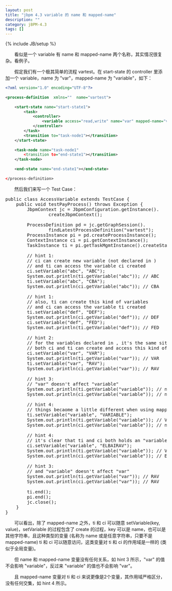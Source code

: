 ```yaml
---
layout: post
title: "jbpm 4.3 variable 的 name 和 mapped-name"
description: ""
category: jBPM-4.3
tags: []
---
```

{% include JB/setup %}

　　看似是一个 variable 有 name 和 mapped-name 两个名称，其实情况很复杂。看例子。  

　　假定我们有一个极其简单的流程 vartest。在 start-state 的 controller 里添加一个 variable，name 为 "var"，mapped-name 为 "variable"，如下：

```xml
<?xml version="1.0" encoding="UTF-8"?>  
  
<process-definition  xmlns=""  name="vartest">  
  
	<start-state name="start-state1">  
		<task>  
			<controller>  
				<variable access="read,write" name="var" mapped-name="variable"></variable>  
			</controller>  
		</task>  
		<transition to="task-node1"></transition>  
	</start-state>  
  
	<task-node name="task-node1"       
		<transition to="end-state1"></transition>  
	</task-node>  
  
	<end-state name="end-state1"></end-state>  
  
</process-definition>
```

　　然后我们来写一个 Test Case：
	
<pre class="prettyprint linenums">
public class AccessVariable extends TestCase {
	public void testPayProcess() throws Exception {  
        JbpmContext jc = JbpmConfiguration.getInstance().  
                createJbpmContext();  
          
        ProcessDefinition pd = jc.getGraphSession().  
                findLatestProcessDefinition("vartest");  
        ProcessInstance pi = pd.createProcessInstance();  
        ContextInstance ci = pi.getContextInstance();  
        TaskInstance ti = pi.getTaskMgmtInstance().createStartTaskInstance()  
          
        // hint 1:  
        // ci can create new variable (not declared in <controller>)  
        // and ti can access the variable ci created  
        ci.setVariable("abc", "ABC");  
        System.out.println(ti.getVariable("abc")); // ABC  
        ti.setVariable("abc", "CBA");  
        System.out.println(ci.getVariable("abc")); // CBA  
      
        // hint 1:     
        // also, ti can create this kind of variables  
        // and ci can access the variable ti created  
        ti.setVariable("def", "DEF");  
        System.out.println(ci.getVariable("def")); // DEF      
        ci.setVariable("def", "FED");  
        System.out.println(ti.getVariable("def")); // FED  
          
        // hint 2:         
        // for the variables declared in <controller>, it's the same situation  
        // both ci and ti can create and access this kind of variable  
        ci.setVariable("var", "VAR");  
        System.out.println(ti.getVariable("var")); // VAR  
        ti.setVariable("var", "RAV");  
        System.out.println(ci.getVariable("var")); // RAV  
  
        // hint 3:     
        // "var" doesn't affect "variable"  
        System.out.println(ti.getVariable("variable")); // null  
        System.out.println(ci.getVariable("variable")); // null  
  
        // hint 4:     
        // things becaome a little different when using mapped-name  
        ti.setVariable("variable", "VARIABLE");  
        System.out.println(ti.getVariable("variable")); // VARIABLE  
        System.out.println(ci.getVariable("variable")); // null  
      
        // hint 4:     
        // it's clear that ti and ci both holds an "variable", respectively  
        ci.setVariable("variable", "ELBAIRAV");  
        System.out.println(ti.getVariable("variable")); // VARIABLE  
        System.out.println(ci.getVariable("variable")); // ELBAIRAV  
  
        // hint 3:     
        // and "variable" doesn't affect "var"  
        System.out.println(ti.getVariable("var")); // RAV  
        System.out.println(ci.getVariable("var")); // RAV  
              
        ti.end();  
        pi.end();  
        jc.close();  
    }
}
</pre>

　　可以看出，除了 mapped-name 之外，ti 和 ci 可以随意 setVariable(key, value)，setVariable 的过程包含了 create 的过程，key 可以是 name，也可以是其他字符串，且这种类型的变量 (名称为 name 或是任意字符串，只要不是 mapped-name) ti 和 ci 可以随意访问，这类变量对 ti 和 ci 的作用域是一样的 (类似于全局变量)。  

　　但 name 和 mapped-name 变量没有任何关系，如 hint 3 所示，"var" 的值不会影响 "variable"，反过来 "variable" 的值也不会影响 "var"。  

　　且 mapped-name 变量对 ti 和 ci 来说更像是2个变量，其作用域严格区分，没有任何交集，如 hint 4 所示。  